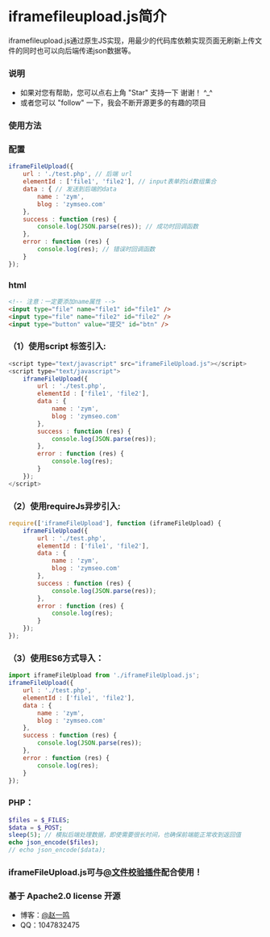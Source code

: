 # iframefileupload.js简介

iframefileupload.js通过原生JS实现，用最少的代码库依赖实现页面无刷新上传文件的同时也可以向后端传递json数据等。

### 说明 
- 如果对您有帮助，您可以点右上角 "Star" 支持一下 谢谢！ ^_^
- 或者您可以 "follow" 一下，我会不断开源更多的有趣的项目

### 使用方法

### 配置
``` javascript
iframeFileUpload({
	url : './test.php', // 后端 url
	elementId : ['file1', 'file2'], // input表单的id数组集合
	data : { // 发送到后端的data
		name : 'zym',
		blog : 'zymseo.com'
	},
	success : function (res) {
		console.log(JSON.parse(res)); // 成功时回调函数
	},
	error : function (res) {
		console.log(res); // 错误时回调函数
	}
});
```

### html

``` html
<!-- 注意：一定要添加name属性 -->
<input type="file" name="file1" id="file1" />
<input type="file" name="file2" id="file2" />
<input type="button" value="提交" id="btn" />
```

### （1）使用script 标签引入:

``` javascript
<script type="text/javascript" src="iframeFileUpload.js"></script>
<script type="text/javascript">
	iframeFileUpload({
		url : './test.php',
		elementId : ['file1', 'file2'],
		data : {
			name : 'zym',
			blog : 'zymseo.com'
		},
		success : function (res) {
			console.log(JSON.parse(res));
		},
		error : function (res) {
			console.log(res);
		}
	});
</script>
```
### （2）使用requireJs异步引入:
``` javascript
require(['iframeFileUpload'], function (iframeFileUpload) {
	iframeFileUpload({
		url : './test.php',
		elementId : ['file1', 'file2'],
		data : {
			name : 'zym',
			blog : 'zymseo.com'
		},
		success : function (res) {
			console.log(JSON.parse(res));
		},
		error : function (res) {
			console.log(res);
		}
	});
});
```
### （3）使用ES6方式导入：
``` javascript
import iframeFileUpload from './iframeFileUpload.js';
iframeFileUpload({
	url : './test.php',
	elementId : ['file1', 'file2'],
	data : {
		name : 'zym',
		blog : 'zymseo.com'
	},
	success : function (res) {
		console.log(JSON.parse(res));
	},
	error : function (res) {
		console.log(res);
	}
});
```
### PHP：
``` php
$files = $_FILES;
$data = $_POST;
sleep(5); // 模拟后端处理数据，即使需要很长时间，也确保前端能正常收到返回值
echo json_encode($files); 
// echo json_encode($data); 
```
### iframeFileUpload.js可与[@文件校验插件](https://github.com/zymfe/validateFileUpload)配合使用！
### 基于 Apache2.0 license 开源
- 博客：[@赵一鸣](http://www.zymseo.com)
- QQ：1047832475